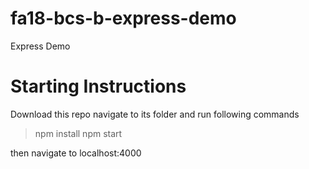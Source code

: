 # fa18-bcs-b-express-demo

Express Demo

# Starting Instructions

Download this repo
navigate to its folder and run following commands

> npm install
> npm start

then navigate to localhost:4000
